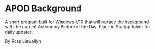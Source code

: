 APOD Background
====

A short program built for Windows 7/10 that will replace the background with the current Astronomy Picture of the Day. Place in Startup folder for daily updates.

By Ross Llewallyn

